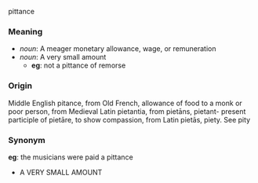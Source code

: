 pittance
### Meaning
+ _noun_: A meager monetary allowance, wage, or remuneration
+ _noun_: A very small amount
    + __eg__: not a pittance of remorse

### Origin

Middle English pitance, from Old French, allowance of food to a monk or poor person, from Medieval Latin pietantia, from pietāns, pietant- present participle of pietāre, to show compassion, from Latin pietās, piety. See pity

### Synonym

__eg__: the musicians were paid a pittance

+ A VERY SMALL AMOUNT


